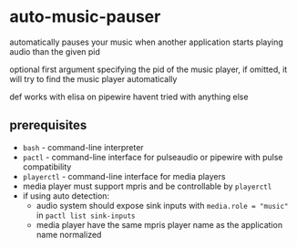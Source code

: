 # auto-music-pauser

automatically pauses your music when another application starts playing audio than the given pid

optional first argument specifying the pid of the music player, if omitted, it will try to find the music player automatically

def works with elisa on pipewire havent tried with anything else

## prerequisites

- `bash` - command-line interpreter
- `pactl` - command-line interface for pulseaudio or pipewire with pulse compatibility
- `playerctl` - command-line interface for media players
- media player must support mpris and be controllable by `playerctl`
- if using auto detection:
	- audio system should expose sink inputs with `media.role = "music"` in `pactl list sink-inputs`
	- media player have the same mpris player name as the application name normalized
